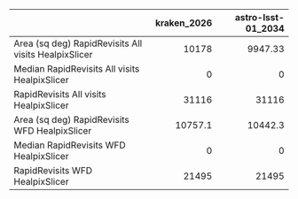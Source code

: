 |                                                      |   kraken_2026 |   astro-lsst-01_2034 |
|:-----------------------------------------------------|--------------:|---------------------:|
| Area (sq deg) RapidRevisits All visits HealpixSlicer |       10178   |              9947.33 |
| Median RapidRevisits All visits HealpixSlicer        |           0   |                 0    |
| RapidRevisits All visits HealpixSlicer               |       31116   |             31116    |
| Area (sq deg) RapidRevisits WFD HealpixSlicer        |       10757.1 |             10442.3  |
| Median RapidRevisits WFD HealpixSlicer               |           0   |                 0    |
| RapidRevisits WFD HealpixSlicer                      |       21495   |             21495    |
